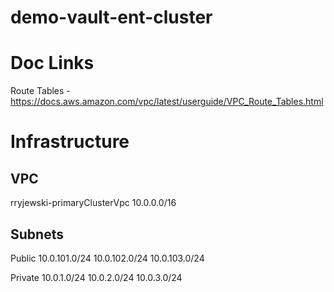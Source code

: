 # demo-vault-ent-cluster

# Doc Links
Route Tables - https://docs.aws.amazon.com/vpc/latest/userguide/VPC_Route_Tables.html


# Infrastructure
## VPC
rryjewski-primaryClusterVpc
10.0.0.0/16 

## Subnets
Public
10.0.101.0/24
10.0.102.0/24
10.0.103.0/24

Private
10.0.1.0/24
10.0.2.0/24
10.0.3.0/24
